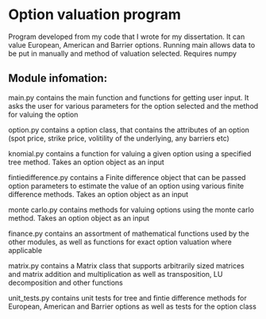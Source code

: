 # Option valuation program
Program developed from my code that I wrote for my dissertation. It can value European, American and Barrier options. Running main allows data to be put in manually and method of valuation selected. Requires numpy

## Module infomation:
 
main.py contains the main function and functions for getting user input. It asks the user for various parameters for the option selected and the method for valuing the option

option.py contains a option class, that contains the attributes of an option (spot price, strike price, volitility of the underlying, any barriers etc)

knomial.py contains a function for valuing a given option using a specified tree method. Takes an option object as an input 

fintiedifference.py contains a Finite difference object that can be passed option parameters to estimate the value of an option using various finite difference methods. Takes an option object as an input 

monte carlo.py contains methods for valuing options using the monte carlo method. Takes an option object as an input 

finance.py contains an assortment of mathematical functions used by the other modules, as well as functions for exact option valuation where applicable

matrix.py contains a Matrix class that supports arbitrarily sized matrices and matrix addition and multiplication as well as transposition, LU decomposition and other functions

unit_tests.py contains unit tests for tree and fintie difference methods for European, American and Barrier options as well as tests for the option class
